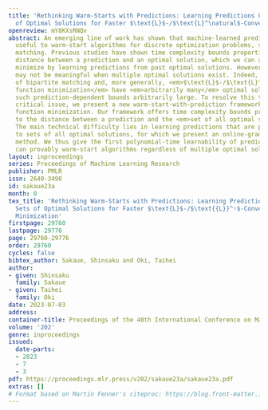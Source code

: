 ```yaml
---
title: 'Rethinking Warm-Starts with Predictions: Learning Predictions Close to Sets
  of Optimal Solutions for Faster $\text{L}$-/$\text{L}^\natural$-Convex Function Minimization'
openreview: mY8KXsRNQv
abstract: An emerging line of work has shown that machine-learned predictions are
  useful to warm-start algorithms for discrete optimization problems, such as bipartite
  matching. Previous studies have shown time complexity bounds proportional to some
  distance between a prediction and an optimal solution, which we can approximately
  minimize by learning predictions from past optimal solutions. However, such guarantees
  may not be meaningful when multiple optimal solutions exist. Indeed, the dual problem
  of bipartite matching and, more generally, <em>$\text{L}$-/$\text{L}^\natural$-convex
  function minimization</em> have <em>arbitrarily many</em> optimal solutions, making
  such prediction-dependent bounds arbitrarily large. To resolve this theoretically
  critical issue, we present a new warm-start-with-prediction framework for $\text{L}$-/$\text{L}^\natural$-convex
  function minimization. Our framework offers time complexity bounds proportional
  to the distance between a prediction and the <em>set of all optimal solutions</em>.
  The main technical difficulty lies in learning predictions that are provably close
  to sets of all optimal solutions, for which we present an online-gradient-descent-based
  method. We thus give the first polynomial-time learnability of predictions that
  can provably warm-start algorithms regardless of multiple optimal solutions.
layout: inproceedings
series: Proceedings of Machine Learning Research
publisher: PMLR
issn: 2640-3498
id: sakaue23a
month: 0
tex_title: 'Rethinking Warm-Starts with Predictions: Learning Predictions Close to
  Sets of Optimal Solutions for Faster $\text{L}$-/$\text{{L}}^♮$-Convex Function
  Minimization'
firstpage: 29760
lastpage: 29776
page: 29760-29776
order: 29760
cycles: false
bibtex_author: Sakaue, Shinsaku and Oki, Taihei
author:
- given: Shinsaku
  family: Sakaue
- given: Taihei
  family: Oki
date: 2023-07-03
address:
container-title: Proceedings of the 40th International Conference on Machine Learning
volume: '202'
genre: inproceedings
issued:
  date-parts:
  - 2023
  - 7
  - 3
pdf: https://proceedings.mlr.press/v202/sakaue23a/sakaue23a.pdf
extras: []
# Format based on Martin Fenner's citeproc: https://blog.front-matter.io/posts/citeproc-yaml-for-bibliographies/
---
```

